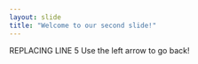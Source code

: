 ```yaml
---
layout: slide
title: "Welcome to our second slide!"
---
```

REPLACING LINE 5
Use the left arrow to go back!
